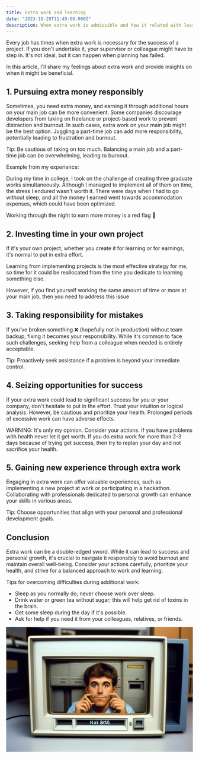```yaml
---
title: Extra work and learning
date: "2023-10-29T11:49:00.000Z"
description: When extra work is admissible and how it related with learning
---
```


Every job has times when extra work is necessary for the success of a project. If you don't undertake it, your supervisor or colleague might have to step in. It's not ideal, but it can happen when planning has failed.

In this article, I'll share my feelings about extra work and provide insights on when it might be beneficial.

## 1. Pursuing extra money responsibly 

Sometimes, you need extra money, and earning it through additional hours on your main job can be more convenient. Some companies discourage developers from taking on freelance or project-based work to prevent distraction and burnout. In such cases, extra work on your main job might be the best option. Juggling a part-time job can add more responsibility, potentially leading to frustration and burnout.

Tip: Be cautious of taking on too much. Balancing a main job and a part-time job can be overwhelming, leading to burnout.

Example from my experience:

During my time in college, I took on the challenge of creating three graduate works simultaneously. Although I managed to implement all of them on time, the stress I endured wasn't worth it. There were days when I had to go without sleep, and all the money I earned went towards accommodation expenses, which could have been optimized.

Working through the night to earn more money is a red flag 🚩

## 2. Investing time in your own project 

If it's your own project, whether you create it for learning or for earnings, it's normal to put in extra effort.

Learning from implementing projects is the most effective strategy for me, so time for it could be reallocated from the time you dedicate to learning something else.

However, if you find yourself working the same amount of time or more at your main job, then you need to address this issue

## 3. Taking responsibility for mistakes 

If you've broken something ❌ (hopefully not in production) without team backup, fixing it becomes your responsibility. While it's common to face such challenges, seeking help from a colleague when needed is entirely acceptable.

Tip: Proactively seek assistance if a problem is beyond your immediate control.

## 4. Seizing opportunities for success

If your extra work could lead to significant success for you or your company, don't hesitate to put in the effort. Trust your intuition or logical analysis. However, be cautious and prioritize your health. Prolonged periods of excessive work can have adverse effects.

WARNING: It's only my opinion. Consider your actions. If you have problems with health never let it get worth. If you do extra work for more than 2-3 days because of trying get success, then try to replan your day and not sacrifice your health.

## 5. Gaining new experience through extra work 

Engaging in extra work can offer valuable experiences, such as implementing a new project at work or participating in a hackathon. Collaborating with professionals dedicated to personal growth can enhance your skills in various areas.

Tip: Choose opportunities that align with your personal and professional development goals.

## Conclusion

Extra work can be a double-edged sword. While it can lead to success and personal growth, it's crucial to navigate it responsibly to avoid burnout and maintain overall well-being. Consider your actions carefully, prioritize your health, and strive for a balanced approach to work and learning.

Tips for overcoming difficulties during additional work:

- Sleep as you normally do; never choose work over sleep.
- Drink water or green tea without sugar; this will help get rid of toxins in the brain.
- Get some sleep during the day if it's possible.
- Ask for help if you need it from your colleagues, relatives, or friends.

![AI shows IT worker on extra work](./extra_work_1.jpeg)
